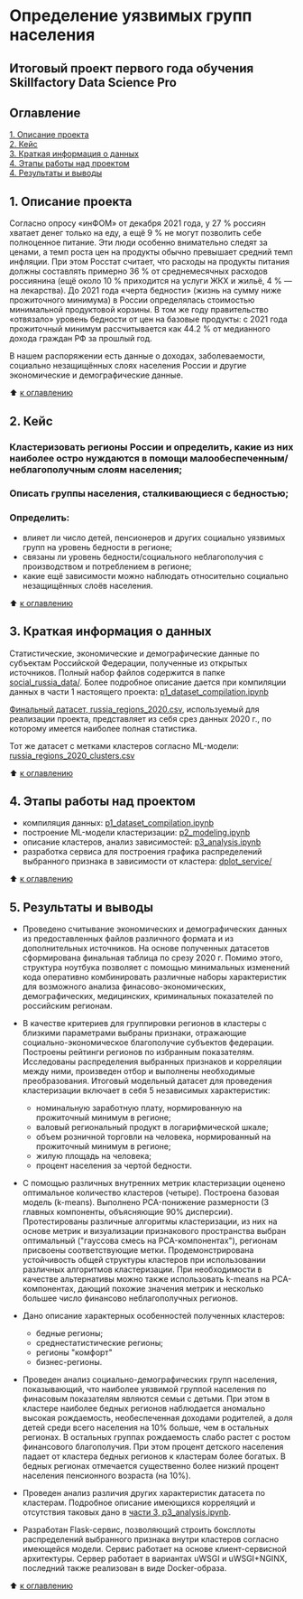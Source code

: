 # Определение уязвимых групп населения
## Итоговый проект первого года обучения Skillfactory Data Science Pro

## Оглавление
[1. Описание проекта](./README.md#1-Описание-проекта)  
[2. Кейс](./README.md#2-Кейс)  
[3. Краткая информация о данных](./README.md#3-Краткая-информация-о-данных)  
[4. Этапы работы над проектом](./README.md#4-Этапы-работы-над-проектом)  
[4. Результаты и выводы](./README.md#5-Результаты-и-выводы)    

## 1. Описание проекта

Согласно опросу «инФОМ» от декабря 2021 года, у 27 % россиян хватает денег только на еду, а ещё 9 % не могут позволить себе полноценное питание. Эти люди особенно внимательно следят за ценами, а темп роста цен на продукты обычно превышает средний темп инфляции. При этом Росстат считает, что расходы на продукты питания должны составлять примерно 36 % от среднемесячных расходов россиянина (ещё около 10 % приходится на услуги ЖКХ и жильё, 4 % — на лекарства). До 2021 года «черта бедности» (жизнь на сумму ниже прожиточного
минимума) в России определялась стоимостью минимальной продуктовой корзины. В том же году правительство «отвязало» уровень бедности от цен на базовые продукты: с 2021 года прожиточный минимум рассчитывается как 44.2 % от медианного дохода граждан РФ за прошлый год. 

В нашем распоряжении есть данные о доходах, заболеваемости, социально незащищённых слоях населения России и другие экономические и демографические данные.

:arrow_up: [к оглавлению](./README.md#Оглавление)


## 2. Кейс

### Кластеризовать регионы России и определить, какие из них наиболее остро нуждаются в помощи малообеспеченным/неблагополучным слоям населения;
### Описать группы населения, сталкивающиеся с бедностью;
### Определить:
* влияет ли число детей, пенсионеров и других социально уязвимых
групп на уровень бедности в регионе;
* связаны ли уровень бедности/социального неблагополучия с производством и потреблением в регионе;
* какие ещё зависимости можно наблюдать относительно социально незащищённых слоёв населения.


:arrow_up: [к оглавлению](./README.md#Оглавление)

## 3. Краткая информация о данных

Статистические, экономические и демографические данные по субъектам Российской Федерации, полученные из открытых источников.
Полный набор файлов содержится в папке [social_russia_data/](./social_russia_data). 
Более подробное описание дается при компиляции данных в части 1 настоящего проекта: [p1_dataset_compilation.ipynb](./p1_dataset_compilation.ipynb)

[Финальный датасет, russia_regions_2020.csv](./social_russia_data/russia_regions_2020.csv), используемый для реализации проекта, представляет из себя срез данных 2020 г., по которому имеется наиболее полная статистика.

Тот же датасет с метками кластеров согласно ML-модели: [russia_regions_2020_clusters.csv](./social_russia_data/russia_regions_2020_clusters.csv)
  
:arrow_up: [к оглавлению](./README.md#Оглавление)


## 4. Этапы работы над проектом

- компиляция данных: [p1_dataset_compilation.ipynb](./p1_dataset_compilation.ipynb)
- построение ML-модели кластеризации: [p2_modeling.ipynb](./p2_modeling.ipynb)
- описание кластеров, анализ зависимостей: [p3_analysis.ipynb](./p3_analysis.ipynb)
- разработка сервиса для построения графика распределений выбранного признака в зависимости от кластера: [dplot_service/](./)


:arrow_up: [к оглавлению](./README.md#Оглавление)


## 5. Результаты и выводы

* Проведено считывание экономических и демографических данных из предоставленных файлов различного формата и из дополнительных источников. На основе полученных датасетов сформирована финальная таблица по срезу 2020 г. Помимо этого, структура ноутбука позволяет с помощью минимальных изменений кода оперативно комбинировать различные наборы характеристик  для возможного анализа финасово-экономических, демографических, медицинских, криминальных показателей по российским регионам.

* В качестве критериев для группировки регионов в кластеры с близкими параметрами выбраны признаки, отражающие социально-экономическое благополучие субъектов федерации. Построены рейтинги регионов по избранным показателям. Исследованы распределения выбранных признаков и корреляции между ними, произведен отбор и выполнены необходимые преобразования. Итоговый модельный датасет для проведения кластеризации включает в себя 5 независимых характеристик: 
  - номинальную заработную плату, нормированную на прожиточный минимум в регионе;
  - валовый региональный продукт в логарифмической шкале;
  - объем розничной торговли на человека, нормированный  на прожиточный минимум в регионе;
  - жилую площадь на человека;
  - процент населения за чертой бедности.

* С помощью различных внутренних метрик кластеризации оценено оптимальное количество кластеров (четыре). Построена базовая модель (k-means). Выполнено PCA-понижение размерности (3 главных компоненты, объясняющие 90% дисперсии). Протестированы различные алгоритмы кластеризации, из них на основе метрик и визуализации признакового пространства выбран оптимальный ("гауссова смесь на PCA-компонентах"), регионам присвоены соответствующие метки. Продемонстрирована устойчивость общей структуры кластеров при использовании различных алгоритмов кластеризации. При необходимости в качестве альтернативы можно также использовать k-means на PCA-компонентах, дающий похожие значения метрик и несколько большее число финансово неблагополучных регионов.

* Дано описание характерных особенностей полученных кластеров:
  - бедные регионы;
  - среднестатистические регионы;
  - регионы "комфорт"
  - бизнес-регионы.

* Проведен анализ социально-демографических групп населения, показывающий, что наиболее уязвимой группой населения по финасовым показателям являются семьи с детьми. При этом в кластере наиболее бедных регионов наблюдается аномально высокая рождаемость, необеспеченная доходами родителей, а доля детей среди всего населения на 10% больше, чем в остальных регионах. В остальных группах рождаемость слабо растет с ростом финансового благополучия. При этом процент детского населения падает от кластера бедных регионов к кластерам более богатых. В бедных регионах отмечается существенно более низкий процент населения пенсионного возраста (на 10%).
 
* Проведен анализ различия других характеристик датасета по кластерам. Подробное описание имеющихся корреляций и отсутствия таковых дано в [части 3, p3_analysis.ipynb](./p3_analysis.ipynb).

* Разработан Flask-сервис, позволяющий строить боксплоты распределений выбранного признака внутри кластеров согласно имеющейся модели. Сервис работает на основе клиент-сервисной архитектуры. Сервер работает в вариантах uWSGI и uWSGI+NGINX, последний также реализован в виде Docker-образа.

:arrow_up: [к оглавлению](./README.md#Оглавление)

